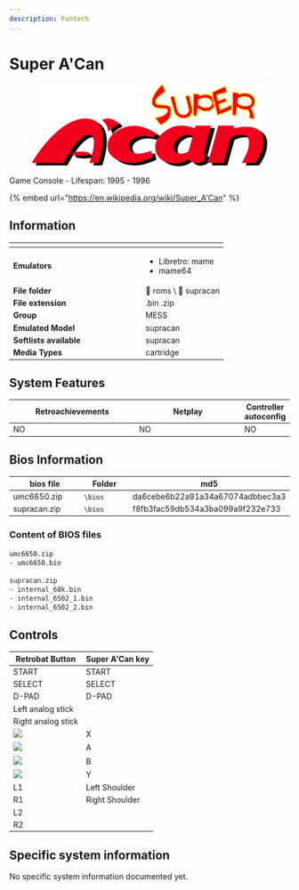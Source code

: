 ```yaml
---
description: Funtech
---
```


# Super A'Can

<div align="left"><figure><img src="https://raw.githubusercontent.com/fabricecaruso/es-theme-carbon/52ff37c9e265587d006945a2ba695b5a962b3a3d/art/logos/supracan.svg" alt=""><figcaption></figcaption></figure></div>

Game Console - Lifespan: 1995 - 1996

{% embed url="https://en.wikipedia.org/wiki/Super_A'Can" %}

## Information

<table data-header-hidden><thead><tr><th width="224"></th><th></th></tr></thead><tbody><tr><td><strong>Emulators</strong></td><td><ul><li>Libretro: mame</li><li>mame64</li></ul></td></tr><tr><td><strong>File folder</strong></td><td><span data-gb-custom-inline data-tag="emoji" data-code="1f4c2">📂</span> roms \ <span data-gb-custom-inline data-tag="emoji" data-code="1f4c2">📂</span> supracan</td></tr><tr><td><strong>File extension</strong></td><td>.bin .zip</td></tr><tr><td><strong>Group</strong></td><td>MESS</td></tr><tr><td><strong>Emulated Model</strong></td><td>supracan</td></tr><tr><td><strong>Softlists available</strong></td><td>supracan</td></tr><tr><td><strong>Media Types</strong></td><td>cartridge</td></tr></tbody></table>

## System Features

<table><thead><tr><th width="256">Retroachievements</th><th width="243">Netplay</th><th>Controller autoconfig</th></tr></thead><tbody><tr><td>NO</td><td>NO</td><td>NO</td></tr></tbody></table>

## Bios Information

<table><thead><tr><th width="209.55555555555557">bios file</th><th width="189">Folder</th><th>md5</th></tr></thead><tbody><tr><td>umc6650.zip</td><td><code>\bios</code></td><td>da6cebe6b22a91a34a67074adbbec3a3</td></tr><tr><td>supracan.zip</td><td><code>\bios</code></td><td>f8fb3fac59db534a3ba099a9f232e733</td></tr></tbody></table>

### Content of BIOS files

```
umc6650.zip
- umc6650.bin

supracan.zip
- internal_68k.bin
- internal_6502_1.bin
- internal_6502_2.bin
```

## Controls

| Retrobat Button                                | Super A'Can key |
| ---------------------------------------------- | --------------- |
| START                                          | START           |
| SELECT                                         | SELECT          |
| D-PAD                                          | D-PAD           |
| Left analog stick                              |                 |
| Right analog stick                             |                 |
| ![](<../../../.gitbook/assets/image (48).png>) | X               |
| ![](<../../../.gitbook/assets/image (30).png>) | A               |
| ![](<../../../.gitbook/assets/image (16).png>) | B               |
| ![](<../../../.gitbook/assets/image (50).png>) | Y               |
| L1                                             | Left Shoulder   |
| R1                                             | Right Shoulder  |
| L2                                             |                 |
| R2                                             |                 |

## Specific system information

No specific system information documented yet.
